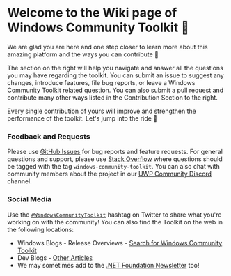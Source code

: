 # Welcome to the Wiki page of Windows Community Toolkit :toolbox:

We are glad you are here and one step closer to learn more about this amazing platform and the ways you can contribute :raised_hands:

The section on the right will help you navigate and answer all the questions you may have regarding the toolkit. You can submit an issue to suggest any changes, introduce features, file bug reports, or leave a Windows Community Toolkit related question. You can also submit a pull request and contribute many other ways listed in the Contribution Section to the right.

Every single contribution of yours will improve and strengthen the performance of the toolkit. Let's jump into the ride 🎢 


### Feedback and Requests
Please use [GitHub Issues](https://github.com/windows-toolkit/WindowsCommunityToolkit/issues) for bug reports and feature requests. For general questions and support, please use [Stack Overflow](https://stackoverflow.com/questions/tagged/windows-community-toolkit) where questions should be tagged with the tag `windows-community-toolkit`. You can also chat with community members about the project in our [UWP Community Discord](https://discord.gg/zBA5aCn) channel.

### Social Media

Use the [`#WindowsCommunityToolkit`](https://twitter.com/search?q=%23WindowsCommunityToolkit&f=live) hashtag on Twitter to share what you're working on with the community! You can also find the Toolkit on the web in the following locations:

- Windows Blogs - Release Overviews - [Search for Windows Community Toolkit](https://blogs.windows.com/?s=Windows+Community+Toolkit)
- Dev Blogs - [Other Articles](https://devblogs.microsoft.com/pax-windows/)
- We may sometimes add to the [.NET Foundation Newsletter](https://github.com/dotnet-foundation/website/blob/master/input/blog/posts/_current-newsletter-draft.md) too!
